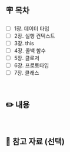 ## 🪧 목차
<!-- 관련 목차를 작성해주세요 --> 
- [ ] 1장. 데이터 타입
- [ ] 2장. 실행 컨텍스트
- [ ] 3장. this
- [ ] 4장. 콜백 함수
- [ ] 5장. 클로저
- [ ] 6장. 프로토타입
- [ ] 7장. 클래스

<br />

## ✏️ 내용
<!-- 질문 또는 토론하고 싶은 내용을 작성해주세요 -->

<br />

## 🔗 참고 자료 (선택)
<!-- 관련 링크나 자료가 있다면 공유해주세요 --> 
